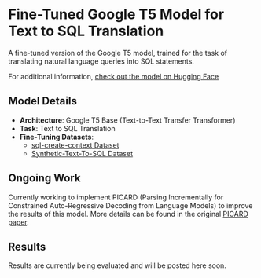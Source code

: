# Fine-Tuned Google T5 Model for Text to SQL Translation

A fine-tuned version of the Google T5 model, trained for the task of translating natural language queries into SQL statements.

For additional information, [check out the model on Hugging Face](https://huggingface.co/juanfra218/text2sql)

## Model Details

- **Architecture**: Google T5 Base (Text-to-Text Transfer Transformer)
- **Task**: Text to SQL Translation
- **Fine-Tuning Datasets**: 
  - [sql-create-context Dataset](https://huggingface.co/datasets/b-mc2/sql-create-context) 
  - [Synthetic-Text-To-SQL Dataset](https://huggingface.co/datasets/gretelai/synthetic-text-to-sql)

## Ongoing Work

Currently working to implement PICARD (Parsing Incrementally for Constrained Auto-Regressive Decoding from Language Models) to improve the results of this model. More details can be found in the original [PICARD paper](https://arxiv.org/abs/2109.05093).

## Results

Results are currently being evaluated and will be posted here soon.
